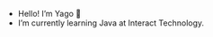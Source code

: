 - Hello! I’m Yago 🤠
- I’m currently learning Java at Interact Technology.

<!---
ogayyy/ogayyy is a ✨ special ✨ repository because its `README.md` (this file) appears on your GitHub profile.
You can click the Preview link to take a look at your changes.
--->
